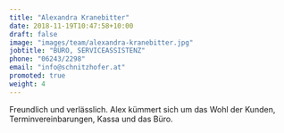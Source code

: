 ```yaml
---
title: "Alexandra Kranebitter"
date: 2018-11-19T10:47:58+10:00
draft: false
image: "images/team/alexandra-kranebitter.jpg"
jobtitle: "BÜRO, SERVICEASSISTENZ"
phone: "06243/2298"
email: "info@schnitzhofer.at"
promoted: true
weight: 4
---
```


Freundlich und verlässlich. Alex kümmert sich um das Wohl der Kunden, Terminvereinbarungen, Kassa und das Büro.
